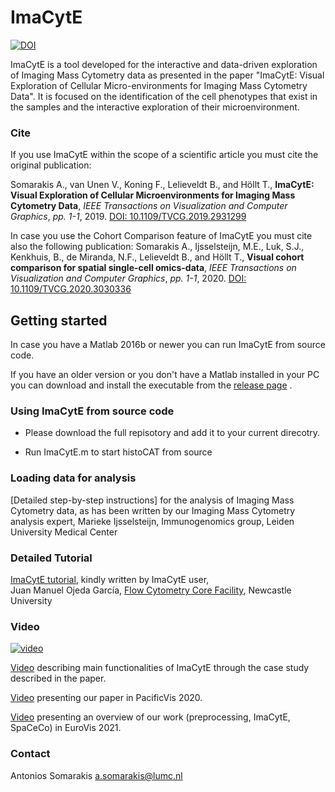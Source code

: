 ﻿# ImaCytE

[![DOI](https://zenodo.org/badge/197559881.svg)](https://zenodo.org/badge/latestdoi/197559881)

ImaCytE is a tool developed for the interactive and data-driven exploration of Imaging Mass Cytometry data as presented in the paper "ImaCytE: Visual Exploration of Cellular Micro-environments for Imaging Mass Cytometry Data". 
It is focused on the identification of the cell phenotypes that exist in the samples and the interactive exploration of their microenvironment. 

### Cite
If you use ImaCytE within the scope of a scientific article you must cite the original publication:

Somarakis A., van Unen V., Koning F., Lelieveldt B., and Höllt T., __ImaCytE: Visual Exploration of Cellular Microenvironments for Imaging Mass Cytometry Data__, _IEEE Transactions on Visualization and Computer Graphics_, _pp. 1-1_, 2019. [DOI: 10.1109/TVCG.2019.2931299](https://dx.doi.org/10.1109/TVCG.2019.2931299)

In case you use the Cohort Comparison feature of ImaCytE you must cite also the following publication:
Somarakis A., Ijsselsteijn, M.E., Luk, S.J., Kenkhuis, B., de Miranda, N.F., Lelieveldt B., and Höllt T., __Visual cohort comparison for spatial single-cell omics-data__, _IEEE Transactions on Visualization and Computer Graphics_, _pp. 1-1_, 2020. [DOI: 10.1109/TVCG.2020.3030336](https://dx.doi.org/10.1109/TVCG.2020.3030336)

## Getting started

In case you have a Matlab 2016b or newer you can run ImaCytE from source code. 

If you have an older version or you don't have a Matlab installed in your PC you can download and install the executable from the [release page](https://github.com/biovault/ImaCytE/releases) .

### Using ImaCytE from source code

* Please download the full repisotory and add it to your current direcotry. 

* Run ImaCytE.m to start histoCAT from source

### Loading data for analysis 

[Detailed step-by-step instructions] for the analysis of Imaging Mass Cytometry data, as has been written by our Imaging Mass Cytometry analysis expert,
Marieke Ijsselsteijn, Immunogenomics group, Leiden University Medical Center 

### Detailed Tutorial 

[ImaCytE tutorial](https://github.com/biovault/ImaCytE/raw/master/ImaCytE%20tutorial.pdf), kindly written by ImaCytE user,<br /> 
Juan Manuel Ojeda García, [Flow Cytometry Core Facility](https://www.ncl.ac.uk/fccf/), Newcastle University

### Video

[![video](https://www.lcbc.nl/assets/papers/2019_imacyte/2019_imacyte.png)](https://vimeo.com/367029751)

[Video](https://vimeo.com/367029751)  describing main functionalities of ImaCytE through the case study described in the paper.

[Video](https://vimeo.com/426563554)  presenting our paper in PacificVis 2020.

[Video](https://www.youtube.com/watch?v=l77N4H7t2Lc&t=252s) presenting an overview of our work (preprocessing, ImaCytE, SpaCeCo) in EuroVis 2021. 


### Contact

Antonios Somarakis a.somarakis@lumc.nl
